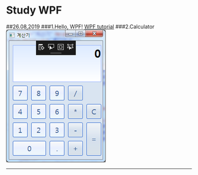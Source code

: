Study WPF
=========
##26.08,2019
###1.Hello, WPF!
[WPF tutorial](https://wpf-tutorial.com/getting-started/hello-wpf/)
###2.Calculator
![Calculator](/ReadMe/Calculator.png)
<hr/>
